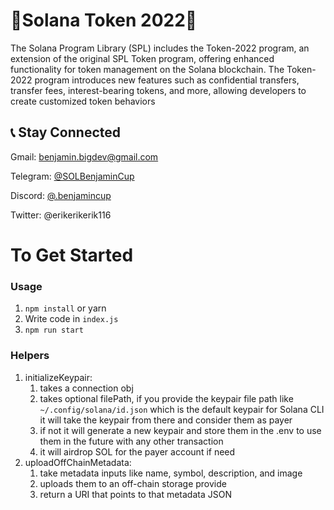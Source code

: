 # 🚀Solana Token 2022🚀

The Solana Program Library (SPL) includes the Token-2022 program, an extension of the original SPL Token program, offering enhanced functionality for token management on the Solana blockchain. The Token-2022 program introduces new features such as confidential transfers, transfer fees, interest-bearing tokens, and more, allowing developers to create customized token behaviors


## 📞 **Stay Connected**



Gmail: benjamin.bigdev@gmail.com

Telegram: [@SOLBenjaminCup](https://t.me/SOLBenjaminCup)

Discord: [@.benjamincup](https://discord.com/channels/@me/1305610537790476382)

Twitter: @erikerikerik116




# To Get Started

### Usage

1. `npm install` or yarn
2. Write code in `index.js`
3. `npm run start`

### Helpers

1. initializeKeypair:
   1. takes a connection obj
   1. takes optional filePath, if you provide the keypair file path like
      `~/.config/solana/id.json` which is the default keypair for Solana CLI it
      will take the keypair from there and consider them as payer
   1. if not it will generate a new keypair and store them in the .env to use
      them in the future with any other transaction
   1. it will airdrop SOL for the payer account if need
1. uploadOffChainMetadata:
   1. take metadata inputs like name, symbol, description, and image
   1. uploads them to an off-chain storage provide
   1. return a URI that points to that metadata JSON
